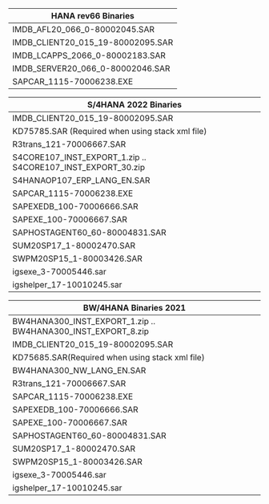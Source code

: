| HANA rev66 Binaries               |
|-----------------------------------|
| IMDB_AFL20_066_0-80002045.SAR     |
| IMDB_CLIENT20_015_19-80002095.SAR |
| IMDB_LCAPPS_2066_0-80002183.SAR   |
| IMDB_SERVER20_066_0-80002046.SAR  |
| SAPCAR_1115-70006238.EXE          |


| S/4HANA 2022 Binaries                                        |
|-------------------------------------------------------------|
| IMDB_CLIENT20_015_19-80002095.SAR                           |
| KD75785.SAR (Required when using stack xml file)            |
| R3trans_121-70006667.SAR                                    |
| S4CORE107_INST_EXPORT_1.zip .. S4CORE107_INST_EXPORT_30.zip |
| S4HANAOP107_ERP_LANG_EN.SAR                                 |
| SAPCAR_1115-70006238.EXE                                    |
| SAPEXEDB_100-70006666.SAR                                   |
| SAPEXE_100-70006667.SAR                                     |
| SAPHOSTAGENT60_60-80004831.SAR                              |
| SUM20SP17_1-80002470.SAR                                    |
| SWPM20SP15_1-80003426.SAR                                   |
| igsexe_3-70005446.sar                                       |
| igshelper_17-10010245.sar                                   |


| BW/4HANA Binaries 2021                                       |
|--------------------------------------------------------------|
| BW4HANA300_INST_EXPORT_1.zip .. BW4HANA300_INST_EXPORT_8.zip |
| IMDB_CLIENT20_015_19-80002095.SAR                            |
| KD75685.SAR(Required when using stack xml file)              |
| BW4HANA300_NW_LANG_EN.SAR                                    |
| R3trans_121-70006667.SAR                                     |
| SAPCAR_1115-70006238.EXE                                     |
| SAPEXEDB_100-70006666.SAR                                    |
| SAPEXE_100-70006667.SAR                                      |
| SAPHOSTAGENT60_60-80004831.SAR                               |
| SUM20SP17_1-80002470.SAR                                     |
| SWPM20SP15_1-80003426.SAR                                    |
| igsexe_3-70005446.sar                                        |
| igshelper_17-10010245.sar                                    |
